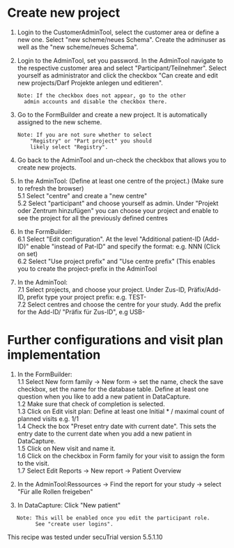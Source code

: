 # Create new project

1. Login to the CustomerAdminTool, select the customer area or define a new one. Select "new scheme/neues Schema". Create the adminuser as well as the "new scheme/neues Schema".
2. Login to the AdminTool, set you password. In the AdminTool navigate to the respective customer area and select "Participant/Teilnehmer". Select yourself as administrator and click the checkbox "Can create and edit new projects/Darf Projekte anlegen und editieren".  

    ```
    Note: If the checkbox does not appear, go to the other
      admin accounts and disable the checkbox there.
    ```

3. Go to the FormBuilder and create a new project. It is automatically assigned to the new scheme.  

    ```
    Note: If you are not sure whether to select 
        "Registry" or "Part project" you should 
        likely select "Registry".
    ```

4. Go back to the AdminTool and un-check the checkbox that allows you to create new projects. 

5. In the AdminTool: (Define at least one centre of the project.)  (Make sure to refresh the browser)  
    5.1 Select "centre" and create a "new centre"  
    5.2 Select "participant" and choose yourself as admin. Under "Projekt oder Zentrum hinzufügen" you can choose your project and enable to see the project for all the previously defined centres  

6. In the FormBuilder:  
    6.1 Select "Edit configuration". At the level "Additional patient-ID (Add-ID)" enable "instead of Pat-ID" and specify the format: e.g. NNN (Click on set)  
    6.2 Select "Use project prefix" and "Use centre prefix" (This enables you to create the project-prefix in the AdminTool  

7. In the  AdminTool:  
    7.1 Select projects, and choose your project. Under Zus-ID, Präfix/Add-ID, prefix  type your project prefix: e.g. TEST-  
    7.2 Select centres and choose the centre for your study. Add the  prefix for the Add-ID/ "Präfix für Zus-ID", e.g USB-  

# Further configurations and visit plan implementation

1. In the FormBuilder:  
    1.1 Select New form family → New form → set the name, check the save checkbox, set the name for the database table. Define at least one question when you like to add a new patient in DataCapture.  
    1.2 Make sure that check of completion is selected.  
    1.3 Click on Edit visit plan: Define at least one Initial * / maximal count of planned visits e.g. 1/1  
    1.4 Check the box "Preset entry date with current date". This sets the entry date to the current date when you add a new patient in DataCapture.  
    1.5 Click on New visit and name it.  
    1.6 Click on the checkbox in Form family for your visit to assign the form to the visit.  
    1.7 Select Edit Reports → New report → Patient Overview  
      
2. In the AdminTool:Ressources → Find the report for your study → select "Für alle Rollen freigeben"

3. In DataCapture: Click "New patient"

 ```
    Note: This will be enabled once you edit the participant role.
          See "create user logins".
 ```


This recipe was tested under secuTrial version 5.5.1.10
